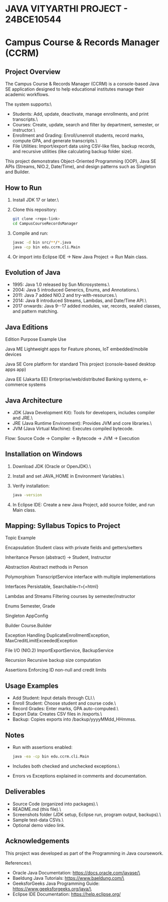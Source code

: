 # JAVA VITYARTHI PROJECT - 24BCE10544

# Campus Course & Records Manager (CCRM)

## Project Overview

The Campus Course & Records Manager (CCRM) is a console-based Java SE
application designed to help educational institutes manage their
academic workflows.

The system supports:\
- Students: Add, update, deactivate, manage enrollments, and print
transcripts.\
- Courses: Create, update, search and filter by department, semester, or
instructor.\
- Enrollment and Grading: Enroll/unenroll students, record marks,
compute GPA, and generate transcripts.\
- File Utilities: Import/export data using CSV-like files, backup
records, and recursive utilities (like calculating backup folder size).

This project demonstrates Object-Oriented Programming (OOP), Java SE
APIs (Streams, NIO.2, Date/Time), and design patterns such as Singleton
and Builder.


## How to Run

1.  Install JDK 17 or later.\

2.  Clone this repository:

    ``` bash
    git clone <repo-link>
    cd CampusCourseRecordsManager
    ```

3.  Compile and run:

    ``` bash
    javac -d bin src/**/*.java
    java -cp bin edu.ccrm.cli.Main
    ```

4.  Or import into Eclipse IDE → New Java Project → Run Main class.


## Evolution of Java

-   1995: Java 1.0 released by Sun Microsystems.\
-   2004: Java 5 introduced Generics, Enums, and Annotations.\
-   2011: Java 7 added NIO.2 and try-with-resources.\
-   2014: Java 8 introduced Streams, Lambdas, and Date/Time API.\
-   2017 onwards: Java 9--17 added modules, var, records, sealed
    classes, and pattern matching.


## Java Editions

  Edition              Purpose                      Example Use

  Java ME              Lightweight apps for         Feature phones, IoT
                       embedded/mobile devices      

  Java SE              Core platform for standard   This project (console-based
                       desktop apps                 app)

  Java EE (Jakarta EE) Enterprise/web/distributed   Banking systems, e-commerce
                       systems                      


## Java Architecture

-   JDK (Java Development Kit): Tools for developers, includes compiler
    and JRE.\
-   JRE (Java Runtime Environment): Provides JVM and core libraries.\
-   JVM (Java Virtual Machine): Executes compiled bytecode.

Flow: Source Code → Compiler → Bytecode → JVM → Execution


## Installation on Windows

1.  Download JDK (Oracle or OpenJDK).\

2.  Install and set JAVA_HOME in Environment Variables.\

3.  Verify installation:

    ``` bash
    java -version
    ```

4.  In Eclipse IDE: Create a new Java Project, add source folder, and
    run Main class.


## Mapping: Syllabus Topics to Project

  Topic                           Example
  
  Encapsulation                   Student class with private fields and
                                  getters/setters

  Inheritance                     Person (abstract) → Student, Instructor

  Abstraction                     Abstract methods in Person

  Polymorphism                    TranscriptService interface with
                                  multiple implementations

  Interfaces                      Persistable, Searchable`<T>`{=html}

  Lambdas and Streams             Filtering courses by
                                  semester/instructor

  Enums                           Semester, Grade

  Singleton                       AppConfig

  Builder                         Course.Builder

  Exception Handling              DuplicateEnrollmentException,
                                  MaxCreditLimitExceededException

  File I/O (NIO.2)                ImportExportService, BackupService

  Recursion                       Recursive backup size computation

  Assertions                      Enforcing ID non-null and credit limits

## Usage Examples

-   Add Student: Input details through CLI.\
-   Enroll Student: Choose student and course code.\
-   Record Grades: Enter marks, GPA auto-computed.\
-   Export Data: Creates CSV files in /exports.\
-   Backup: Copies exports into /backup/yyyyMMdd_HHmmss.


## Notes

-   Run with assertions enabled:

    ``` bash
    java -ea -cp bin edu.ccrm.cli.Main
    ```

-   Includes both checked and unchecked exceptions.\

-   Errors vs Exceptions explained in comments and documentation.

## Deliverables

-   Source Code (organized into packages).\
-   README.md (this file).\
-   Screenshots folder (JDK setup, Eclipse run, program output,
    backups).\
-   Sample test-data CSVs.\
-   Optional demo video link.


## Acknowledgements

This project was developed as part of the Programming in Java
coursework.

References:\
- Oracle Java Documentation: https://docs.oracle.com/javase/\
- Baeldung Java Tutorials: https://www.baeldung.com/\
- GeeksforGeeks Java Programming Guide:
https://www.geeksforgeeks.org/java/\
- Eclipse IDE Documentation: https://help.eclipse.org/
